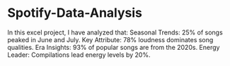 # Spotify-Data-Analysis
In this excel project, I have analyzed that: Seasonal Trends: 25% of songs peaked in June and July. Key Attribute: 78% loudness dominates song qualities. Era Insights: 93% of popular songs are from the 2020s. Energy Leader: Compilations lead energy levels by 20%.
